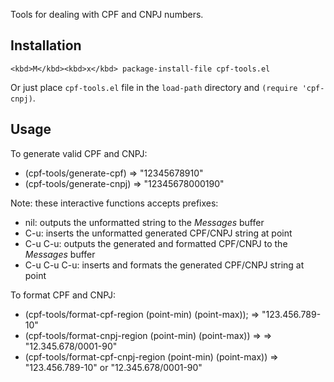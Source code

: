 Tools for dealing with CPF and CNPJ numbers.

## Installation

```
<kbd>M</kbd><kbd>x</kbd> package-install-file cpf-tools.el
```

Or just place `cpf-tools.el` file in the `load-path` directory and `(require 'cpf-cnpj)`.

## Usage

To generate valid CPF and CNPJ:

- (cpf-tools/generate-cpf) => "12345678910"
- (cpf-tools/generate-cnpj) => "12345678000190"

Note: these interactive functions accepts prefixes:

- nil: outputs the unformatted string to the *Messages* buffer
- C-u: inserts the unformatted generated CPF/CNPJ string at point
- C-u C-u: outputs the generated and formatted CPF/CNPJ to the *Messages* buffer
- C-u C-u C-u: inserts and formats the generated CPF/CNPJ string at point

To format CPF and CNPJ:

- (cpf-tools/format-cpf-region (point-min) (point-max));  => "123.456.789-10"
- (cpf-tools/format-cnpj-region (point-min) (point-max)) => => "12.345.678/0001-90"
- (cpf-tools/format-cpf-cnpj-region (point-min) (point-max)) => "123.456.789-10" or "12.345.678/0001-90"

